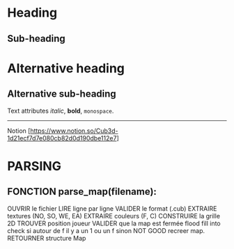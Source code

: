 Heading
=======
Sub-heading
-----------
# Alternative heading
## Alternative sub-heading
Text attributes _italic_, **bold**, `monospace`.

----------------------------------------------------------------------

Notion [https://www.notion.so/Cub3d-1d21ecf7d7e080cb82d0d190dbe112e7]

PARSING
==============

FONCTION parse_map(filename):
-------------------------------
OUVRIR le fichier
LIRE ligne par ligne
VALIDER le format (.cub)
EXTRAIRE textures (NO, SO, WE, EA)
EXTRAIRE couleurs (F, C)
CONSTRUIRE la grille 2D
TROUVER position joueur
VALIDER que la map est fermée
	flood fill into check si autour de f il y a un 1 ou un f sinon NOT GOOD
recreer map.
RETOURNER structure Map
